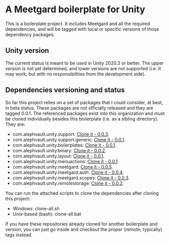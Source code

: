 # A Meetgard boilerplate for Unity
This is a boilerplate project. It includes Meetgard and all the required dependencies, and will be tagged with local or specific versions of those dependency packages.

Unity version
-------------

The current status is meant to be used in Unity 2020.3 or better. The upper version is not yet determined, and lower versions are not supported (i.e. it may work, but with no responsibilities from the development side).

Dependencies versioning and status
----------------------------------

So far this project relies on a set of packages that I could consider, at best, in beta status. These packages are not officially released and they are tagged 0.0.1. The referenced packages exist into this organization and must be cloned individually besides this boilerplate (i.e. as a sibling directory). They are:

 - com.alephvault.unity.support: [Clone it - 0.0.3](https://github.com/AlephVault/unity-support/tree/0.0.3).
 - com.alephvault.unity.support.generic: [Clone it - 0.0.1](https://github.com/AlephVault/unity-support-generic/tree/0.0.1).
 - com.alephvault.unity.boilerplates: [Clone it - 0.0.1](https://github.com/AlephVault/unity-boilerplates/tree/0.0.1).
 - com.alephvault.unity.binary: [Clone it - 0.0.2](https://github.com/AlephVault/unity-binary/tree/0.0.2).
 - com.alephvault.unity.layout: [Clone it - 0.0.1](https://github.com/AlephVault/unity-layout/tree/0.0.1).
 - com.alephvault.unity.menuactions: [Clone it - 0.0.1](https://github.com/AlephVault/unity-menu-actions/tree/0.0.1).
 - com.alephvault.unity.meetgard: [Clone it - 0.0.5](https://github.com/AlephVault/unity-meetgard/tree/0.0.5).
 - com.alephvault.unity.meetgard.auth: [Clone it - 0.0.4](https://github.com/AlephVault/unity-meetgard-auth/tree/0.0.4).
 - com.alephvault.unity.meetgard.scopes: [Clone it - 0.0.3](https://github.com/AlephVault/unity-meetgard-scopes/tree/0.0.3).
 - com.alephvault.unity.remotestorage: [Clone it - 0.0.2](https://github.com/AlephVault/unity-remotestorage/tree/0.0.2).

You can run the attached scripts to clone the dependencies after cloning this project:

 - Windows: clone-all.sh
 - Unix-based (bash): clone-all.bat
 
If you have these repositories already cloned for another boilerplate and version, you can just go inside and checkout the proper (remote, typically) tags instead.

